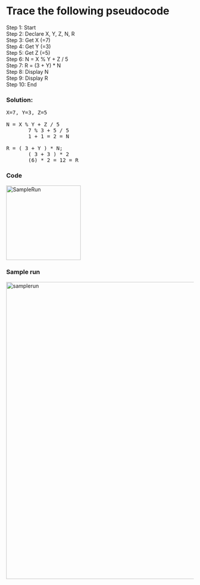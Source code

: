 # Trace the following pseudocode 



Step 1: Start  
Step 2: Declare X, Y, Z, N, R  
Step 3: Get X     (=7)  
Step 4: Get Y     (=3)  
Step 5: Get Z     (=5)  
Step 6: N = X % Y + Z / 5  
Step 7: R = (3 + Y) * N  
Step 8: Display N  
Step 9: Display R  
Step 10: End  

### Solution:
<pre>
X=7, Y=3, Z=5

N = X % Y + Z / 5
       7 % 3 + 5 / 5 
       1 + 1 = 2 = N

R = ( 3 + Y ) * N;
       ( 3 + 3 ) * 2
       (6) * 2 = 12 = R
</pre>

### Code

[<img width="200" alt="SampleRun" src="https://user-images.githubusercontent.com/32389129/67093452-614a9680-f1ba-11e9-95b1-b56ae3e54e91.png">](Program.cpp)

### Sample run

<img width="798" alt="samplerun" src="https://user-images.githubusercontent.com/32389129/66387718-364b9000-e9cd-11e9-8755-2da48e12c434.png">
